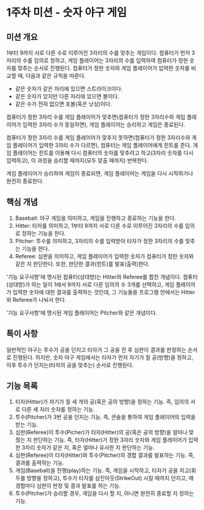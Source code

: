 # 1주차 미션 - 숫자 야구 게임



## 미션 개요

1부터 9까지 서로 다른 수로 이루어진 3자리의 수를 맞추는 게임이다. 컴퓨터가 먼저 3자리의 수를 임의로 정하고, 게임 플레이어는 3자리의 수를 입력하여 컴퓨터가 정한 숫자를 맞추는 순서로 진행된다. 컴퓨터가 정한 숫자와 게임 플레이어가 입력한 숫자를 비교할 때, 다음과 같은 규칙을 따른다.

- 같은 숫자가 같은 자리에 있으면 스트라이크이다.
- 같은 숫자가 있지만 다른 자리에 있으면 볼이다.
- 같은 수가 전혀 없으면 포볼(혹은 낫싱)이다.

컴퓨터가 정한 3자리 수를 게임 플레이어가 맞추면(컴퓨터가 정한 3자리수와 게임 플레이어가 입력한 3자리 수가 동일하면), 게임 플레이어는 승리하고 게임은 종료된다.

컴퓨터가 정한 3자리 수를 게임 플레이어가 맞추지 못하면(컴퓨터가 정한 3자리수와 게임 플레이어가 입력한 3자리 수가 다르면), 컴퓨터는 게임 플레이어에게 힌트를 준다. 게임 플레이어는 힌트를 이용해 다시 컴퓨터의 숫자를 맞추려고 하고(3자리 숫자를 다시 입력하고), 이 과정을 승리할 때까지(모두 맞출 때까지) 반복한다.

게임 플레이어가 승리하여 게임이 종료되면, 게임 플레이어는 게임을 다시 시작하거나 완전히 종료한다.

## 핵심 개념

1. Baseball: 야구 게임을 의미하고, 게임을 진행하고 종료하는 기능을 한다.
2. Hitter: 타자를 의미하고, 1부터 9까지 서로 다른 수로 이루어진 3자리의 수를 임의로 정하는 기능을 한다.
3. Pitcher: 투수를 의미하고, 3자리의 수를 입력받아 타자가 정한 3자리의 수를 맞추는 기능을 한다.
4. Referee: 심판을 의미하고, 게임 플레이어가 입력한 숫자가 컴퓨터가 정한 숫자와 같은 지 판단한다. 또한, 판단한 결과(힌트)를 발표(출력)한다.

'기능 요구사항'에 명시된 컴퓨터(상대방)는 Hitter와 Referee를 합친 개념이다. 컴퓨터(상대방)가 하는 일이 1에서 9까지 서로 다른 임의의 수 3개를 선택하고, 게임 플레이어가 입력한 숫자에 대한 결과를 출력하는 것인데, 그 기능들을 프로그램 안에서는 Hitter와 Referee가 나눠서 한다.

'기능 요구사항'에 명시된 게임 플레이어는 Pitcher와 같은 개념이다. 

## 특이 사항

일반적인 야구는 투수가 공을 던지고 타자가 그 공을 친 후 심판이 결과를 판정하는 순서로 진행된다. 하지만, 숫자 야구 게임에서는 타자가 먼저 자기가 칠 공(방향)을 정하고, 이후 투수가 던지는(타자의 공을 맞추는) 순서로 진행된다.

## 기능 목록

1. 타자(Hitter)가 자기가 칠 세 개의 공(혹은 공의 방향)을 정하는 기능. 즉, 임의의 서로 다른 세 자리 숫자를 정하는 기능.
2. 투수(Pitcher)가 3번 공을 던지는 기능. 즉, 콘솔을 통하여 게임 플레이어의 입력을 받는 기능.
3. 심판(Referee)이 투수(Picher)가 타자(Hitter)의 공(혹은 공의 방향)을 얼마나 맞췄는 지 판단하는 기능. 즉, 타자(Hitter)가 정한 3자리 숫자와 게임 플레이어가 입력한 3자리 숫자가 같은 지, 혹은 얼마나 유사한 지 판단하는 기능.
4. 심판(Referee)이 타자(Hitter)와 투수(Pitcher)의 경합 결과를 발표하는 기능. 즉, 결과를 출력하는 기능.
5. 게임(Baseball)을 진행(play)하는 기능. 즉, 게임을 시작하고, 타자가 공을 치고(휘두를 방향을 정하고), 투수가 타자를 삼진아웃(StrikeOut) 시킬 때까지 던지고, 매 경합마다 심판이 판정 및 결과 발표를 하는 기능.
6. 투수(Pitcher)가 승리할 경우, 게임을 다시 할 지, 아니면 완전히 종료할 지 정하는 기능.